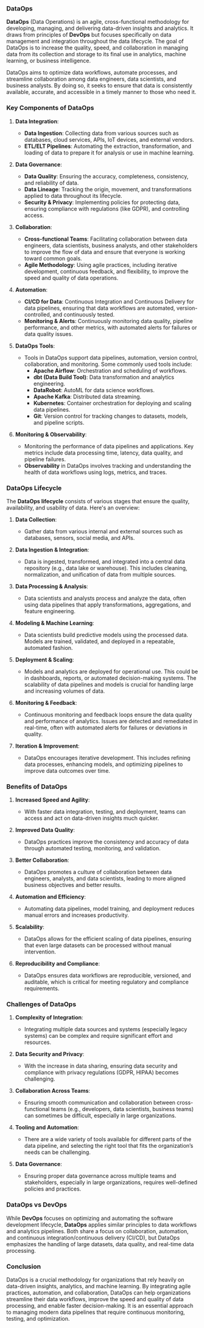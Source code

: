 ### **DataOps**

**DataOps** (Data Operations) is an agile, cross-functional methodology for developing, managing, and delivering data-driven insights and analytics. It draws from principles of **DevOps** but focuses specifically on data management and integration throughout the data lifecycle. The goal of DataOps is to increase the quality, speed, and collaboration in managing data from its collection and storage to its final use in analytics, machine learning, or business intelligence.

DataOps aims to optimize data workflows, automate processes, and streamline collaboration among data engineers, data scientists, and business analysts. By doing so, it seeks to ensure that data is consistently available, accurate, and accessible in a timely manner to those who need it.

### **Key Components of DataOps**

1. **Data Integration**:
   - **Data Ingestion**: Collecting data from various sources such as databases, cloud services, APIs, IoT devices, and external vendors.
   - **ETL/ELT Pipelines**: Automating the extraction, transformation, and loading of data to prepare it for analysis or use in machine learning.
   
2. **Data Governance**:
   - **Data Quality**: Ensuring the accuracy, completeness, consistency, and reliability of data.
   - **Data Lineage**: Tracking the origin, movement, and transformations applied to data throughout its lifecycle.
   - **Security & Privacy**: Implementing policies for protecting data, ensuring compliance with regulations (like GDPR), and controlling access.

3. **Collaboration**:
   - **Cross-functional Teams**: Facilitating collaboration between data engineers, data scientists, business analysts, and other stakeholders to improve the flow of data and ensure that everyone is working toward common goals.
   - **Agile Methodology**: Using agile practices, including iterative development, continuous feedback, and flexibility, to improve the speed and quality of data operations.
   
4. **Automation**:
   - **CI/CD for Data**: Continuous Integration and Continuous Delivery for data pipelines, ensuring that data workflows are automated, version-controlled, and continuously tested.
   - **Monitoring & Alerts**: Continuously monitoring data quality, pipeline performance, and other metrics, with automated alerts for failures or data quality issues.

5. **DataOps Tools**:
   - Tools in DataOps support data pipelines, automation, version control, collaboration, and monitoring. Some commonly used tools include:
     - **Apache Airflow**: Orchestration and scheduling of workflows.
     - **dbt (Data Build Tool)**: Data transformation and analytics engineering.
     - **DataRobot**: AutoML for data science workflows.
     - **Apache Kafka**: Distributed data streaming.
     - **Kubernetes**: Container orchestration for deploying and scaling data pipelines.
     - **Git**: Version control for tracking changes to datasets, models, and pipeline scripts.
   
6. **Monitoring & Observability**:
   - Monitoring the performance of data pipelines and applications. Key metrics include data processing time, latency, data quality, and pipeline failures.
   - **Observability** in DataOps involves tracking and understanding the health of data workflows using logs, metrics, and traces.

### **DataOps Lifecycle**

The **DataOps lifecycle** consists of various stages that ensure the quality, availability, and usability of data. Here's an overview:

1. **Data Collection**:
   - Gather data from various internal and external sources such as databases, sensors, social media, and APIs.
   
2. **Data Ingestion & Integration**:
   - Data is ingested, transformed, and integrated into a central data repository (e.g., data lake or warehouse). This includes cleaning, normalization, and unification of data from multiple sources.

3. **Data Processing & Analysis**:
   - Data scientists and analysts process and analyze the data, often using data pipelines that apply transformations, aggregations, and feature engineering.

4. **Modeling & Machine Learning**:
   - Data scientists build predictive models using the processed data. Models are trained, validated, and deployed in a repeatable, automated fashion.

5. **Deployment & Scaling**:
   - Models and analytics are deployed for operational use. This could be in dashboards, reports, or automated decision-making systems. The scalability of data pipelines and models is crucial for handling large and increasing volumes of data.

6. **Monitoring & Feedback**:
   - Continuous monitoring and feedback loops ensure the data quality and performance of analytics. Issues are detected and remediated in real-time, often with automated alerts for failures or deviations in quality.

7. **Iteration & Improvement**:
   - DataOps encourages iterative development. This includes refining data processes, enhancing models, and optimizing pipelines to improve data outcomes over time.

### **Benefits of DataOps**

1. **Increased Speed and Agility**:
   - With faster data integration, testing, and deployment, teams can access and act on data-driven insights much quicker.
   
2. **Improved Data Quality**:
   - DataOps practices improve the consistency and accuracy of data through automated testing, monitoring, and validation.

3. **Better Collaboration**:
   - DataOps promotes a culture of collaboration between data engineers, analysts, and data scientists, leading to more aligned business objectives and better results.

4. **Automation and Efficiency**:
   - Automating data pipelines, model training, and deployment reduces manual errors and increases productivity.

5. **Scalability**:
   - DataOps allows for the efficient scaling of data pipelines, ensuring that even large datasets can be processed without manual intervention.

6. **Reproducibility and Compliance**:
   - DataOps ensures data workflows are reproducible, versioned, and auditable, which is critical for meeting regulatory and compliance requirements.

### **Challenges of DataOps**

1. **Complexity of Integration**:
   - Integrating multiple data sources and systems (especially legacy systems) can be complex and require significant effort and resources.

2. **Data Security and Privacy**:
   - With the increase in data sharing, ensuring data security and compliance with privacy regulations (GDPR, HIPAA) becomes challenging.

3. **Collaboration Across Teams**:
   - Ensuring smooth communication and collaboration between cross-functional teams (e.g., developers, data scientists, business teams) can sometimes be difficult, especially in large organizations.

4. **Tooling and Automation**:
   - There are a wide variety of tools available for different parts of the data pipeline, and selecting the right tool that fits the organization’s needs can be challenging.

5. **Data Governance**:
   - Ensuring proper data governance across multiple teams and stakeholders, especially in large organizations, requires well-defined policies and practices.

### **DataOps vs DevOps**

While **DevOps** focuses on optimizing and automating the software development lifecycle, **DataOps** applies similar principles to data workflows and analytics pipelines. Both share a focus on collaboration, automation, and continuous integration/continuous delivery (CI/CD), but DataOps emphasizes the handling of large datasets, data quality, and real-time data processing.

### **Conclusion**

DataOps is a crucial methodology for organizations that rely heavily on data-driven insights, analytics, and machine learning. By integrating agile practices, automation, and collaboration, DataOps can help organizations streamline their data workflows, improve the speed and quality of data processing, and enable faster decision-making. It is an essential approach to managing modern data pipelines that require continuous monitoring, testing, and optimization.
